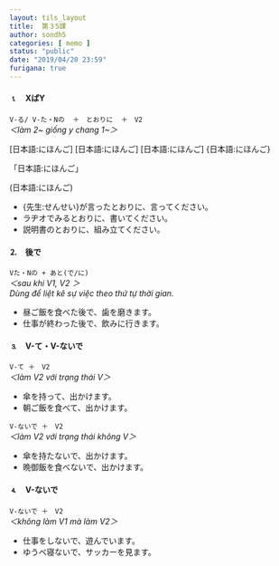 ```yaml
---
layout: tils_layout
title:  第３5課
author: sondh5
categories: [ memo ]
status: "public"
date: "2019/04/20 23:59"
furigana: true
---
```


#### ⒈　XばY
`V-る/ V-た・Nの  ＋　とおりに  ＋　V2`  
*＜làm 2~ giống y chang 1~＞*

[日本語:にほんご] [日本語:にほんご] [日本語:にほんご] {日本語:にほんご}

「日本語:にほんご」

(日本語:にほんご)


- {先生:せんせい}が言ったとおりに、言ってください。
- ラヂオでみるとおりに、書いてください。
- 説明書のとおりに、組み立てください。

#### ⒉　後で
`Vた・Nの + あと(で/に)`  
*＜sau khi V1, V2 ＞*  
*Dùng để liệt kê sự việc theo thứ tự thời gian.*

- 昼ご飯を食べた後で、歯を磨きます。
- 仕事が終わった後で、飲みに行きます。

#### ⒊　V-て・V-ないで
`V-て ＋　V2`  
*＜làm V2 với trạng thái V＞*

- 傘を持って、出かけます。
- 朝ご飯を食べて、出かけます。

`V-ないで ＋　V2`  
*＜làm V2 với trạng thái không V＞*

- 傘を持たないで、出かけます。
- 晩御飯を食べないで、出かけます。

#### ⒋　V-ないで
`V-ないで ＋　V2`  
*＜không làm V1 mà làm V2＞*

- 仕事をしないで、遊んでいます。
- ゆうべ寝ないで、サッカーを見ます。
